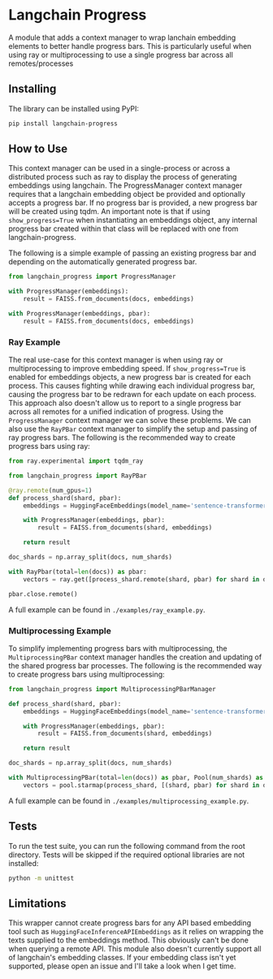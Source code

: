# Langchain Progress

A module that adds a context manager to wrap lanchain embedding elements to better handle progress bars. This is particularly useful when using ray or multiprocessing to use a single progress bar across all remotes/processes


## Installing

The library can be installed using PyPI:

```bash
pip install langchain-progress
```

## How to Use

This context manager can be used in a single-process or across a distributed process such as ray to display the process of generating embeddings using langchain. The ProgressManager context manager requires that a langchain embedding object be provided and optionally accepts a progress bar. If no progress bar is provided, a new progress bar will be created using tqdm. An important note is that if using `show_progress=True` when instantiating an embeddings object, any internal progress bar created within that class will be replaced with one from langchain-progress.

The following is a simple example of passing an existing progress bar and depending on the automatically generated progress bar.

```python
from langchain_progress import ProgressManager

with ProgressManager(embeddings):
    result = FAISS.from_documents(docs, embeddings)

with ProgressManager(embeddings, pbar):
    result = FAISS.from_documents(docs, embeddings)
```

### Ray Example

The real use-case for this context manager is when using ray or multiprocessing to improve embedding speed. If `show_progress=True` is enabled for embeddings objects, a new  progress bar is created for each process. This causes fighting while drawing each individual progress bar, causing the progress bar to be redrawn for each update on each process. This approach also doesn't allow us to report to a single progress bar across all remotes for a unified indication of progress. Using the `ProgressManager` context manager we can solve these problems. We can also use the `RayPBar` context manager to simplify the setup and passing of ray progress bars. The following is the recommended way to create progress bars using ray:

```python
from ray.experimental import tqdm_ray

from langchain_progress import RayPBar

@ray.remote(num_gpus=1)
def process_shard(shard, pbar):
    embeddings = HuggingFaceEmbeddings(model_name='sentence-transformers/all-MiniLM-L6-v2')

    with ProgressManager(embeddings, pbar):
        result = FAISS.from_documents(shard, embeddings)

    return result

doc_shards = np.array_split(docs, num_shards)

with RayPbar(total=len(docs)) as pbar:
    vectors = ray.get([process_shard.remote(shard, pbar) for shard in doc_shards])

pbar.close.remote()
```

A full example can be found in `./examples/ray_example.py`.

### Multiprocessing Example

To simplify implementing progress bars with multiprocessing, the `MultiprocessingPBar` context manager handles the creation and updating of the shared progress bar processes. The following is the recommended way to create progress bars using multiprocessing:

```python
from langchain_progress import MultiprocessingPBarManager

def process_shard(shard, pbar):
    embeddings = HuggingFaceEmbeddings(model_name='sentence-transformers/all-MiniLM-L6-v2')

    with ProgressManager(embeddings, pbar):
        result = FAISS.from_documents(shard, embeddings)

    return result

doc_shards = np.array_split(docs, num_shards)

with MultiprocessingPBar(total=len(docs)) as pbar, Pool(num_shards) as pool:
    vectors = pool.starmap(process_shard, [(shard, pbar) for shard in doc_shards])
```

A full example can be found in `./examples/multiprocessing_example.py`.

## Tests

To run the test suite, you can run the following command from the root directory. Tests will be skipped if the required optional libraries are not installed:

```bash
python -m unittest
```

## Limitations

This wrapper cannot create progress bars for any API based embedding tool such as `HuggingFaceInferenceAPIEmbeddings` as it relies on wrapping the texts supplied to the embeddings method. This obviously can't be done when querying a remote API. This module also doesn't currently support all of langchain's embedding classes. If your embedding class isn't yet supported, please open an issue and I'll take a look when I get time.
